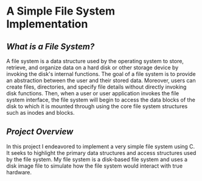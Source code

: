 # A Simple File System Implementation 

## *What is a File System?*

A file system is a data structure used by the operating system to store, retrieve, and organize data on a hard disk or other storage device by invoking the disk's internal functions. The goal of a file system is to provide an abstraction between the user and their stored data. Moreover, users can create files, directories, and specify file details without directly invoking disk functions. Then, when a user or user application invokes the file system interface, the file system will begin to access the data blocks of the disk to which it is mounted through using the core file system structures such as inodes and blocks. 

## *Project Overview*

In this project I endeavored to implement a very simple file system using C. It seeks to highlight the primary data structures and access structures used by the file system. My file system is a disk-based file system and uses a disk image file to simulate how the file system would interact with true hardware.  
